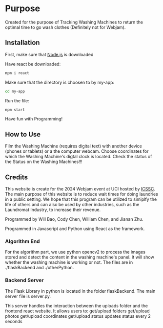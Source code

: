 # Purpose
Created for the purpose of Tracking Washing Machines to return the optimal time to go wash clothes (Definitely not for Webjam).

## Installation
First, make sure that [Node.js](https://nodejs.org/en/download/package-manager) is downloaded

Have react be downloaded:
``` bash
npm i react
```

Make sure that the directory is choosen to by my-app:
``` bash
cd my-app
```

Run the file:
``` bash
npm start
```

Have fun with Programming!

## How to Use
Film the Washing Machine (requires digital text) with another device (phones or tablets) or a the computer webcam. 
Choose coordinates for which the Washing Machine's digtal clock is located.
Check the status of the Status on the Washing Machines!!!


## Credits 

This website is create for the 2024 Webjam event at UCI hosted by [ICSSC](https://studentcouncil.ics.uci.edu/).
The main purpose of this website is to reduce wait times for doing laundries in a public setting.
We hope that this program can be utilized to simiplfy the life of others and can also be used by other industries, such as the Laundromat Industry, to increase their revenue.

Programmed by Will Bao, Cody Chen, William Chen, and Jianan Zhu.

Programmed in Javascript and Python using React as the framework.


### Algorithm End

For the algorithm part, we use python opencv2 to process the images stored and detect the content in the washing machine's panel. It will show whether the washing machine is working or not. The files are in ./flaskBackend and ./otherPython.


### Backend Server
The Flask Library in python is located in the folder flaskBackend. The main server file is server.py.

This server handles the interaction between the uploads folder and the frontend react website. 
It allows users to:
 get/upload folders
 get/upload photos 
 get/upload coordinates 
 get/upload status
 updates status every 2 seconds